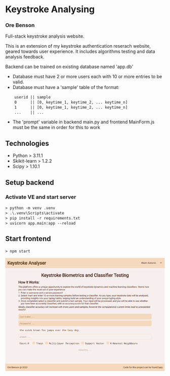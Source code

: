 # Keystroke Analysing
### Ore Benson

Full-stack keystroke analysis website.

This is an extension of my keystroke authentication reserach website, geared towards user experience.
It includes algorithms testing and data analysis feedback.

Backend can be trained on existing database named 'app.db'
* Database must have 2 or more users each with 10 or more entries to be valid.
* Database must have a 'sample' table of the format:
```
    userid || sample
    0      || [0, keytime_1, keytime_2, ... keytime_n] 
    1      || [0, keytime_1, keytime_2, ... keytime_n] 
    ...    || ... 
```
* The 'prompt' variable in backend main.py and frontend MainForm.js must be the same in order for this to work


## Technologies
* Python > 3.11.1
* Skikit-learn > 1.2.2
* Scipy > 1.10.1

## Setup backend
### Activate VE and start server
```
> python -m venv .venv
> .\.venv\Scripts\activate
> pip install -r requirements.txt
> uvicorn app.main:app --reload
```

## Start frontend
```
> npm start
```

![front_page](/assets/keystrokes.PNG)

